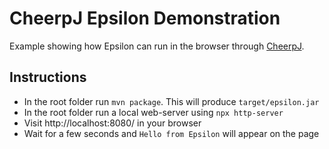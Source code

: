 # CheerpJ Epsilon Demonstration

Example showing how Epsilon can run in the browser through [CheerpJ](https://labs.leaningtech.com/cheerpj3).

## Instructions

- In the root folder run `mvn package`. This will produce `target/epsilon.jar`
- In the root folder run a local web-server using `npx http-server`
- Visit http://localhost:8080/ in your browser
- Wait for a few seconds and `Hello from Epsilon` will appear on the page